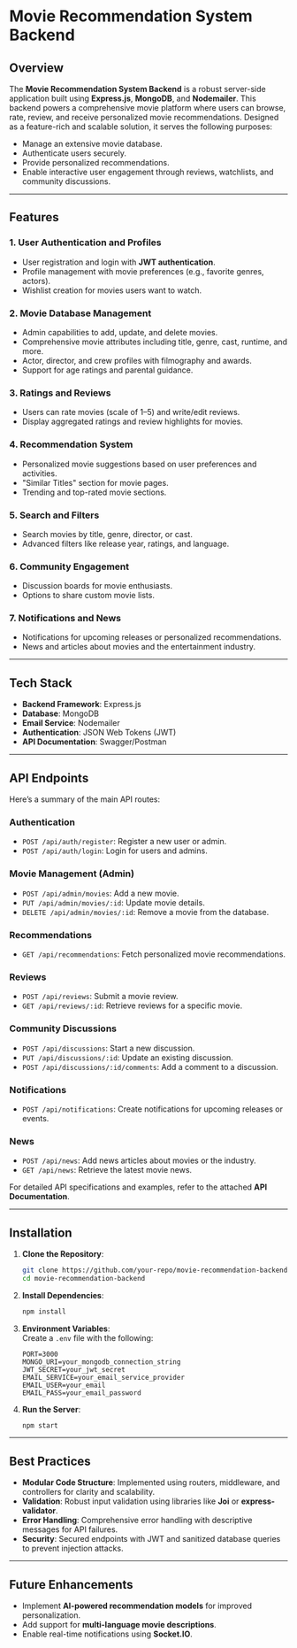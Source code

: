 # Movie Recommendation System Backend

## Overview

The **Movie Recommendation System Backend** is a robust server-side application built using **Express.js**, **MongoDB**, and **Nodemailer**. This backend powers a comprehensive movie platform where users can browse, rate, review, and receive personalized movie recommendations. Designed as a feature-rich and scalable solution, it serves the following purposes:

- Manage an extensive movie database.
- Authenticate users securely.
- Provide personalized recommendations.
- Enable interactive user engagement through reviews, watchlists, and community discussions.

---

## Features

### 1. **User Authentication and Profiles**

- User registration and login with **JWT authentication**.
- Profile management with movie preferences (e.g., favorite genres, actors).
- Wishlist creation for movies users want to watch.

### 2. **Movie Database Management**

- Admin capabilities to add, update, and delete movies.
- Comprehensive movie attributes including title, genre, cast, runtime, and more.
- Actor, director, and crew profiles with filmography and awards.
- Support for age ratings and parental guidance.

### 3. **Ratings and Reviews**

- Users can rate movies (scale of 1–5) and write/edit reviews.
- Display aggregated ratings and review highlights for movies.

### 4. **Recommendation System**

- Personalized movie suggestions based on user preferences and activities.
- "Similar Titles" section for movie pages.
- Trending and top-rated movie sections.

### 5. **Search and Filters**

- Search movies by title, genre, director, or cast.
- Advanced filters like release year, ratings, and language.

### 6. **Community Engagement**

- Discussion boards for movie enthusiasts.
- Options to share custom movie lists.

### 7. **Notifications and News**

- Notifications for upcoming releases or personalized recommendations.
- News and articles about movies and the entertainment industry.

---

## Tech Stack

- **Backend Framework**: Express.js
- **Database**: MongoDB
- **Email Service**: Nodemailer
- **Authentication**: JSON Web Tokens (JWT)
- **API Documentation**: Swagger/Postman

---

## API Endpoints

Here’s a summary of the main API routes:

### Authentication

- `POST /api/auth/register`: Register a new user or admin.
- `POST /api/auth/login`: Login for users and admins.

### Movie Management (Admin)

- `POST /api/admin/movies`: Add a new movie.
- `PUT /api/admin/movies/:id`: Update movie details.
- `DELETE /api/admin/movies/:id`: Remove a movie from the database.

### Recommendations

- `GET /api/recommendations`: Fetch personalized movie recommendations.

### Reviews

- `POST /api/reviews`: Submit a movie review.
- `GET /api/reviews/:id`: Retrieve reviews for a specific movie.

### Community Discussions

- `POST /api/discussions`: Start a new discussion.
- `PUT /api/discussions/:id`: Update an existing discussion.
- `POST /api/discussions/:id/comments`: Add a comment to a discussion.

### Notifications

- `POST /api/notifications`: Create notifications for upcoming releases or events.

### News

- `POST /api/news`: Add news articles about movies or the industry.
- `GET /api/news`: Retrieve the latest movie news.

For detailed API specifications and examples, refer to the attached **API Documentation**.

---

## Installation

1. **Clone the Repository**:

   ```bash
   git clone https://github.com/your-repo/movie-recommendation-backend.git
   cd movie-recommendation-backend
   ```

2. **Install Dependencies**:

   ```bash
   npm install
   ```

3. **Environment Variables**:  
   Create a `.env` file with the following:

   ```env
   PORT=3000
   MONGO_URI=your_mongodb_connection_string
   JWT_SECRET=your_jwt_secret
   EMAIL_SERVICE=your_email_service_provider
   EMAIL_USER=your_email
   EMAIL_PASS=your_email_password
   ```

4. **Run the Server**:
   ```bash
   npm start
   ```

---

## Best Practices

- **Modular Code Structure**: Implemented using routers, middleware, and controllers for clarity and scalability.
- **Validation**: Robust input validation using libraries like **Joi** or **express-validator**.
- **Error Handling**: Comprehensive error handling with descriptive messages for API failures.
- **Security**: Secured endpoints with JWT and sanitized database queries to prevent injection attacks.

---

## Future Enhancements

- Implement **AI-powered recommendation models** for improved personalization.
- Add support for **multi-language movie descriptions**.
- Enable real-time notifications using **Socket.IO**.


